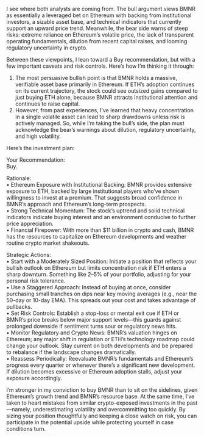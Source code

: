 I see where both analysts are coming from. The bull argument views BMNR as essentially a leveraged bet on Ethereum with backing from institutional investors, a sizable asset base, and technical indicators that currently support an upward price trend. Meanwhile, the bear side warns of steep risks: extreme reliance on Ethereum’s volatile price, the lack of transparent operating fundamentals, dilution from recent capital raises, and looming regulatory uncertainty in crypto.

Between these viewpoints, I lean toward a Buy recommendation, but with a few important caveats and risk controls. Here’s how I’m thinking it through:

1) The most persuasive bullish point is that BMNR holds a massive, verifiable asset base primarily in Ethereum. If ETH’s adoption continues on its current trajectory, the stock could see outsized gains compared to just buying ETH alone, because BMNR attracts institutional attention and continues to raise capital.  
2) However, from past experiences, I’ve learned that heavy concentration in a single volatile asset can lead to sharp drawdowns unless risk is actively managed. So, while I’m taking the bull’s side, the plan must acknowledge the bear’s warnings about dilution, regulatory uncertainty, and high volatility.  

Here’s the investment plan:

Your Recommendation:  
Buy.

Rationale:  
• Ethereum Exposure with Institutional Backing: BMNR provides extensive exposure to ETH, backed by large institutional players who’ve shown willingness to invest at a premium. That suggests broad confidence in BMNR’s approach and Ethereum’s long-term prospects.  
• Strong Technical Momentum: The stock’s uptrend and solid technical indicators indicate buying interest and an environment conducive to further price appreciation.  
• Financial Firepower: With more than $11 billion in crypto and cash, BMNR has the resources to capitalize on Ethereum developments and weather routine crypto market shakeouts.

Strategic Actions:  
• Start with a Moderately Sized Position: Initiate a position that reflects your bullish outlook on Ethereum but limits concentration risk if ETH enters a sharp downturn. Something like 2–5% of your portfolio, adjusting for your personal risk tolerance.  
• Use a Staggered Approach: Instead of buying at once, consider purchasing small tranches on dips near key moving averages (e.g., near the 50-day or 10-day EMA). This spreads out your cost and takes advantage of pullbacks.  
• Set Risk Controls: Establish a stop-loss or mental exit cue if ETH or BMNR’s price breaks below major support levels—this guards against prolonged downside if sentiment turns sour or regulatory news hits.  
• Monitor Regulatory and Crypto News: BMNR’s valuation hinges on Ethereum; any major shift in regulation or ETH’s technology roadmap could change your outlook. Stay current on both developments and be prepared to rebalance if the landscape changes dramatically.  
• Reassess Periodically: Reevaluate BMNR’s fundamentals and Ethereum’s progress every quarter or whenever there’s a significant new development. If dilution becomes excessive or Ethereum adoption stalls, adjust your exposure accordingly.

I’m stronger in my conviction to buy BMNR than to sit on the sidelines, given Ethereum’s growth trend and BMNR’s resource base. At the same time, I’ve taken to heart mistakes from similar crypto-exposed investments in the past—namely, underestimating volatility and overcommitting too quickly. By sizing your position thoughtfully and keeping a close watch on risk, you can participate in the potential upside while protecting yourself in case conditions turn.